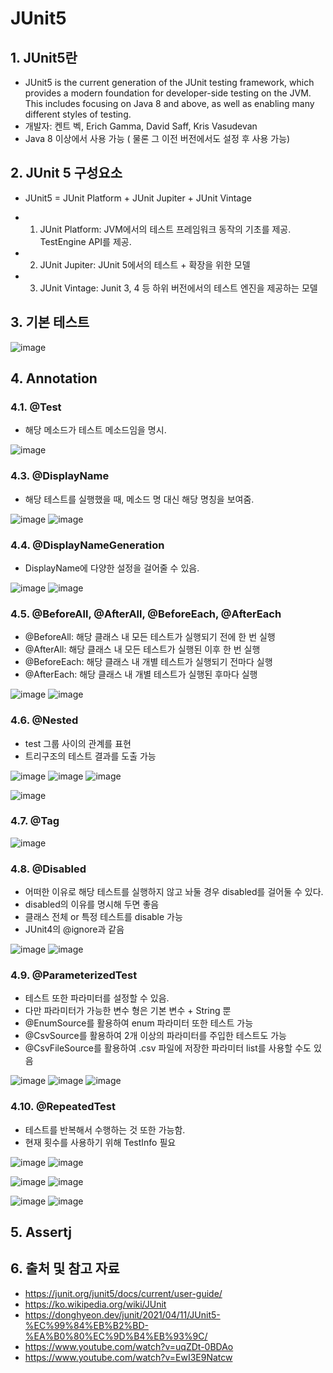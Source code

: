 # JUnit5


## 1. JUnit5란

- JUnit5 is the current generation of the JUnit testing framework, which provides a modern foundation for developer-side testing on the JVM. This includes focusing on Java 8 and above, as well as enabling many different styles of testing.
- 개발자: 켄트 벡, Erich Gamma, David Saff, Kris Vasudevan
- Java 8 이상에서 사용 가능 ( 물론 그 이전 버전에서도 설정 후 사용 가능)

## 2. JUnit 5 구성요소

- JUnit5 = JUnit Platform + JUnit Jupiter + JUnit Vintage

- 1. JUnit Platform: JVM에서의 테스트 프레임워크 동작의 기초를 제공. TestEngine API를 제공.
- 2. JUnit Jupiter: JUnit 5에서의 테스트 + 확장을 위한 모델
- 3. JUnit Vintage: Junit 3, 4 등 하위 버전에서의 테스트 엔진을 제공하는 모델

## 3. 기본 테스트

![image](https://github.com/spring-dev-study/24_read_and_write/assets/158272534/1a2d3e36-c6a5-430e-adb0-6caa53ff0347)


## 4. Annotation

### 4.1. @Test

- 해당 메소드가 테스트 메소드임을 명시.

![image](https://github.com/spring-dev-study/24_read_and_write/assets/158272534/3858146d-ca09-4cc2-83d9-3c3be62f53d4)

### 4.3. @DisplayName

- 해당 테스트를 실행했을 때, 메소드 명 대신 해당 명칭을 보여줌.

![image](https://github.com/spring-dev-study/24_read_and_write/assets/158272534/a0aaa738-4ebe-4dd0-adbb-8d92187fb73c)
![image](https://github.com/spring-dev-study/24_read_and_write/assets/158272534/22e42fc3-fe97-40be-b7ff-ce41d82ad1bb)

### 4.4. @DisplayNameGeneration

- DisplayName에 다양한 설정을 걸어줄 수 있음.

![image](https://github.com/spring-dev-study/24_read_and_write/assets/158272534/97af9d0c-e422-46a4-8295-60b21a9327a6)
![image](https://github.com/spring-dev-study/24_read_and_write/assets/158272534/209c97b5-5520-48e4-9db8-fa4a04eacf3d)

### 4.5. @BeforeAll, @AfterAll, @BeforeEach, @AfterEach

- @BeforeAll: 해당 클래스 내 모든 테스트가 실행되기 전에 한 번 실행
- @AfterAll: 해당 클래스 내 모든 테스트가 실행된 이후 한 번 실행
- @BeforeEach: 해당 클래스 내 개별 테스트가 실행되기 전마다 실행
- @AfterEach: 해당 클래스 내 개별 테스트가 실행된 후마다 실행

![image](https://github.com/spring-dev-study/24_read_and_write/assets/158272534/f558c5e0-accf-43c6-a205-327c7fa052fd)
![image](https://github.com/spring-dev-study/24_read_and_write/assets/158272534/6997d525-bd02-465b-97eb-ae01bff2edbd)

### 4.6. @Nested

- test 그룹 사이의 관계를 표현
- 트리구조의 테스트 결과를 도출 가능

![image](https://github.com/spring-dev-study/24_read_and_write/assets/158272534/79c94f4a-2f87-4336-a32e-35e22806d84e)
![image](https://github.com/spring-dev-study/24_read_and_write/assets/158272534/ad4200e6-eb17-4f8c-ab88-25daa61d5c9b)
![image](https://github.com/spring-dev-study/24_read_and_write/assets/158272534/2f9ee6d5-e83e-4135-93d0-2095e139b0d5)

![image](https://github.com/spring-dev-study/24_read_and_write/assets/158272534/9f6b127f-fc7d-458e-a2ae-b73f38b169f9)

### 4.7. @Tag



![image](https://github.com/spring-dev-study/24_read_and_write/assets/158272534/c0273a21-d093-4590-b895-b2536d896dfc)


### 4.8. @Disabled

- 어떠한 이유로 해당 테스트를 실행하지 않고 놔둘 경우 disabled를 걸어둘 수 있다.
- disabled의 이유를 명시해 두면 좋음
- 클래스 전체 or 특정 테스트를 disable 가능
- JUnit4의 @ignore과 같음

![image](https://github.com/spring-dev-study/24_read_and_write/assets/158272534/bf16b882-e4f6-4813-a8e0-cff792cfec88)
![image](https://github.com/spring-dev-study/24_read_and_write/assets/158272534/f521f504-2cec-4c60-ab80-d7decef23d37)

### 4.9. @ParameterizedTest

- 테스트 또한 파라미터를 설정할 수 있음.
- 다만 파라미터가 가능한 변수 형은 기본 변수 + String 뿐
- @EnumSource를 활용하여 enum 파라미터 또한 테스트 가능
- @CsvSource를 활용하여 2개 이상의 파라미터를 주입한 테스트도 가능
- @CsvFileSource를 활용하여 .csv 파일에 저장한 파라미터 list를 사용할 수도 있음

![image](https://github.com/spring-dev-study/24_read_and_write/assets/158272534/c79aeb29-8f6d-4170-ad56-dae4b8aab62b)
![image](https://github.com/spring-dev-study/24_read_and_write/assets/158272534/66e02baa-d264-4201-8509-c50b83527ce2)
![image](https://github.com/spring-dev-study/24_read_and_write/assets/158272534/292d1b24-392d-4e51-9d61-a11afdea0478)


### 4.10. @RepeatedTest

- 테스트를 반복해서 수행하는 것 또한 가능함.
- 현재 횟수를 사용하기 위해 TestInfo 필요

![image](https://github.com/spring-dev-study/24_read_and_write/assets/158272534/dd8ed37a-cfde-4bc9-b093-cb024d8e7aa9)
![image](https://github.com/spring-dev-study/24_read_and_write/assets/158272534/687ceba1-ec7d-4afe-8e9a-0f3e2ff6e46c)

![image](https://github.com/spring-dev-study/24_read_and_write/assets/158272534/ceaac8f1-d33a-44d4-a422-6495bda08383)
![image](https://github.com/spring-dev-study/24_read_and_write/assets/158272534/4b2dfd88-cdc3-488a-a51b-47d474881006)


![image](https://github.com/spring-dev-study/24_read_and_write/assets/158272534/b2b22b42-7da8-45d5-9da4-10dc06a3c3c2)
![image](https://github.com/spring-dev-study/24_read_and_write/assets/158272534/a4600e69-33a8-427f-a80e-d5f468f36e53)


## 5. Assertj


## 6. 출처 및 참고 자료
- https://junit.org/junit5/docs/current/user-guide/
- https://ko.wikipedia.org/wiki/JUnit
- https://donghyeon.dev/junit/2021/04/11/JUnit5-%EC%99%84%EB%B2%BD-%EA%B0%80%EC%9D%B4%EB%93%9C/
- https://www.youtube.com/watch?v=uqZDt-0BDAo
- https://www.youtube.com/watch?v=EwI3E9Natcw

